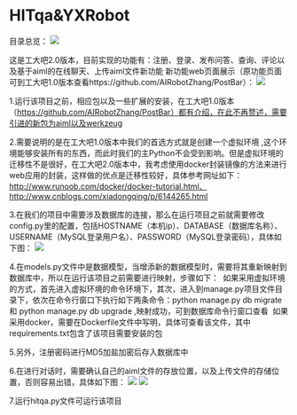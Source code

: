 # HITqa&YXRobot
目录总览：
![](https://github.com/AIRobotZhang/HITqa-YXRobot/raw/master/pic1.png)  

这是工大吧2.0版本，目前实现的功能有：注册、登录、发布问答、查询、评论以及基于aiml的在线聊天、上传aiml文件新功能
新功能web页面展示（原功能页面可到工大吧1.0版本查看https://github.com/AIRobotZhang/PostBar）：
![](https://github.com/AIRobotZhang/HITqa-YXRobot/raw/master/pic2.png)  

1.运行该项目之前，相应包以及一些扩展的安装，在工大吧1.0版本（https://github.com/AIRobotZhang/PostBar）都有介绍，在此不再赘述，需要引进的新包为aiml以及werkzeug

2.需要说明的是在工大吧1.0版本中我们的首选方式就是创建一个虚拟环境 ,这个环境能够安装所有的东西，而此时我们的主Python不会受到影响。但是虚拟环境的迁移性不是很好，在工大吧2.0版本中，我考虑使用docker封装镜像的方法来进行web应用的封装，这样做的优点是迁移性较好，具体参考网址如下：http://www.runoob.com/docker/docker-tutorial.html、http://www.cnblogs.com/xiadongqing/p/6144265.html

3.在我们的项目中需要涉及数据库的连接，那么在运行项目之前就需要修改config.py里的配置，包括HOSTNAME（本机ip）、DATABASE（数据库名称）、USERNAME（MySQL登录用户名）、PASSWORD（MySQL登录密码），具体如下图：
![](https://github.com/AIRobotZhang/HITqa-YXRobot/raw/master/pic3.png) 

4.在models.py文件中是数据模型，当增添新的数据模型时，需要将其重新映射到数据库中，所以在运行该项目之前需要进行映射，步骤如下：
  如果采用虚拟环境的方式，首先进入虚拟环境的命令环境下，其次，进入到manage.py项目文件目录下，依次在命令行窗口下执行如下两条命令：python manage.py db migrate 和 python manage.py db upgrade ,映射成功，可到数据库命令行窗口查看
  如果采用docker，需要在Dockerfile文件中写明，具体可查看该文件，其中requirements.txt包含了该项目需要安装的包
  
5.另外，注册密码进行MD5加盐加密后存入数据库中

6.在进行对话时，需要确认自己的aiml文件的存放位置，以及上传文件的存储位置，否则容易出错，具体如下图：
![](https://github.com/AIRobotZhang/HITqa-YXRobot/raw/master/pic4.png) 
![](https://github.com/AIRobotZhang/HITqa-YXRobot/raw/master/pic5.png) 

7.运行hitqa.py文件可运行该项目
 
 
